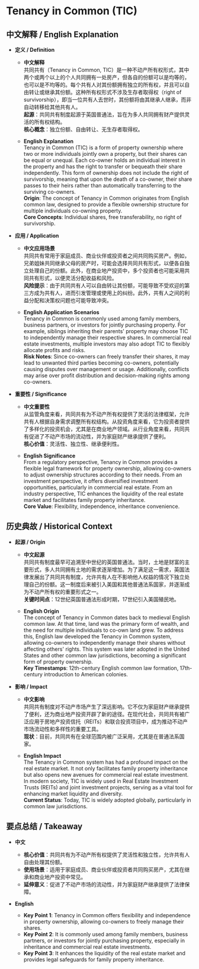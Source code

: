 # Tenancy in Common (TIC)

## 中文解释 / English Explanation

* **定义 / Definition**  
  - **中文解释**  
    共同共有（Tenancy in Common, TIC）是一种不动产所有权形式，其中两个或两个以上的个人共同拥有一处房产，但各自的份额可以是均等的，也可以是不均等的。每个共有人对其份额拥有独立的所有权，并且可以自由转让或继承其份额。这种所有权形式不涉及生存者取得权（right of survivorship），即当一位共有人去世时，其份额将由其继承人继承，而非自动转移给其他共有人。  
    **起源**：共同共有制度起源于英国普通法，旨在为多人共同拥有财产提供灵活的所有权结构。  
    **核心概念**：独立份额、自由转让、无生存者取得权。

  - **English Explanation**  
    Tenancy in Common (TIC) is a form of property ownership where two or more individuals jointly own a property, but their shares can be equal or unequal. Each co-owner holds an individual interest in the property and has the right to transfer or bequeath their share independently. This form of ownership does not include the right of survivorship, meaning that upon the death of a co-owner, their share passes to their heirs rather than automatically transferring to the surviving co-owners.  
    **Origin**: The concept of Tenancy in Common originates from English common law, designed to provide a flexible ownership structure for multiple individuals co-owning property.  
    **Core Concepts**: Individual shares, free transferability, no right of survivorship.

* **应用 / Application**  
  - **中文应用场景**  
    共同共有常用于家庭成员、商业伙伴或投资者之间共同购买房产。例如，兄弟姐妹共同继承父母的房产时，可能会选择共同共有形式，以便各自独立处理自己的份额。此外，在商业地产投资中，多个投资者也可能采用共同共有形式，以便灵活分配收益和风险。  
    **风险提示**：由于共同共有人可以自由转让其份额，可能导致不受欢迎的第三方成为共有人，进而引发管理或使用上的纠纷。此外，共有人之间的利益分配和决策权问题也可能导致冲突。

  - **English Application Scenarios**  
    Tenancy in Common is commonly used among family members, business partners, or investors for jointly purchasing property. For example, siblings inheriting their parents' property may choose TIC to independently manage their respective shares. In commercial real estate investments, multiple investors may also adopt TIC to flexibly allocate profits and risks.  
    **Risk Notes**: Since co-owners can freely transfer their shares, it may lead to unwanted third parties becoming co-owners, potentially causing disputes over management or usage. Additionally, conflicts may arise over profit distribution and decision-making rights among co-owners.

* **重要性 / Significance**  
  - **中文重要性**  
    从监管角度来看，共同共有为不动产所有权提供了灵活的法律框架，允许共有人根据自身需求调整所有权结构。从投资角度来看，它为投资者提供了多样化的投资机会，尤其是在商业地产领域。从行业角度来看，共同共有促进了不动产市场的流动性，并为家庭财产继承提供了便利。  
    **核心价值**：灵活性、独立性、继承便利性。

  - **English Significance**  
    From a regulatory perspective, Tenancy in Common provides a flexible legal framework for property ownership, allowing co-owners to adjust ownership structures according to their needs. From an investment perspective, it offers diversified investment opportunities, particularly in commercial real estate. From an industry perspective, TIC enhances the liquidity of the real estate market and facilitates family property inheritance.  
    **Core Value**: Flexibility, independence, inheritance convenience.

## 历史典故 / Historical Context

* **起源 / Origin**  
  - **中文起源**  
    共同共有制度最早可追溯至中世纪的英国普通法。当时，土地是财富的主要形式，多人共同拥有土地的需求逐渐增加。为了满足这一需求，英国法律发展出了共同共有制度，允许共有人在不影响他人权益的情况下独立处理自己的份额。这一制度后来被引入美国和其他普通法系国家，并逐渐成为不动产所有权的重要形式之一。  
    **关键时间点**：12世纪英国普通法形成时期，17世纪引入美国殖民地。

  - **English Origin**  
    The concept of Tenancy in Common dates back to medieval English common law. At that time, land was the primary form of wealth, and the need for multiple individuals to co-own land grew. To address this, English law developed the Tenancy in Common system, allowing co-owners to independently manage their shares without affecting others' rights. This system was later adopted in the United States and other common law jurisdictions, becoming a significant form of property ownership.  
    **Key Timestamps**: 12th-century English common law formation, 17th-century introduction to American colonies.

* **影响 / Impact**  
  - **中文影响**  
    共同共有制度对不动产市场产生了深远影响。它不仅为家庭财产继承提供了便利，还为商业地产投资开辟了新的途径。在现代社会，共同共有被广泛应用于房地产投资信托（REITs）和联合投资项目中，成为推动不动产市场流动性和多样性的重要工具。  
    **现状**：目前，共同共有在全球范围内被广泛采用，尤其是在普通法系国家。

  - **English Impact**  
    The Tenancy in Common system has had a profound impact on the real estate market. It not only facilitates family property inheritance but also opens new avenues for commercial real estate investment. In modern society, TIC is widely used in Real Estate Investment Trusts (REITs) and joint investment projects, serving as a vital tool for enhancing market liquidity and diversity.  
    **Current Status**: Today, TIC is widely adopted globally, particularly in common law jurisdictions.

## 要点总结 / Takeaway

* **中文**  
  - **核心价值**：共同共有为不动产所有权提供了灵活性和独立性，允许共有人自由处理其份额。  
  - **使用场景**：适用于家庭成员、商业伙伴或投资者共同购买房产，尤其在继承和商业地产投资中常见。  
  - **延伸意义**：促进了不动产市场的流动性，并为家庭财产继承提供了法律保障。

* **English**  
  - **Key Point 1**: Tenancy in Common offers flexibility and independence in property ownership, allowing co-owners to freely manage their shares.  
  - **Key Point 2**: It is commonly used among family members, business partners, or investors for jointly purchasing property, especially in inheritance and commercial real estate investments.  
  - **Key Point 3**: It enhances the liquidity of the real estate market and provides legal safeguards for family property inheritance.